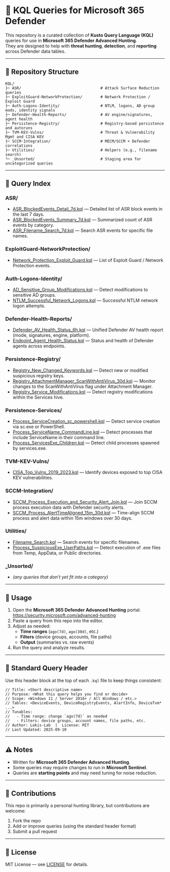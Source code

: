 # 🔎 KQL Queries for Microsoft 365 Defender

This repository is a curated collection of **Kusto Query Language (KQL)** queries for use in **Microsoft 365 Defender Advanced Hunting**.  
They are designed to help with **threat hunting**, **detection**, and **reporting** across Defender data tables.

---

## 📂 Repository Structure

```
KQL/
├─ ASR/                                   # Attack Surface Reduction queries
├─ ExploitGuard-NetworkProtection/        # Network Protection / Exploit Guard
├─ Auth-Logons-Identity/                  # NTLM, logons, AD group mods, identity signals
├─ Defender-Health-Reports/               # AV engine/signatures, agent health
├─ Persistence-Registry/                  # Registry-based persistence and autoruns
├─ TVM-KEV-Vulns/                         # Threat & Vulnerability Mgmt and CISA KEV
├─ SCCM-Integration/                      # MECM/SCCM + Defender correlations
├─ Utilities/                             # Helpers (e.g., filename search)
└─ _Unsorted/                             # Staging area for uncategorized queries
```

---

## 📑 Query Index

### ASR/
- [ASR_BlockedEvents_Detail_7d.kql](KQL/ASR/ASR_BlockedEvents_Detail_7d.kql) — Detailed list of ASR block events in the last 7 days.
- [ASR_BlockedEvents_Summary_7d.kql](KQL/ASR/ASR_BlockedEvents_Summary_7d.kql) — Summarized count of ASR events by category.
- [ASR_Filename_Search_7d.kql](KQL/ASR/ASR_Filename_Search_7d.kql) — Search ASR events for specific file names.

### ExploitGuard-NetworkProtection/
- [Network_Protection_Exploit_Guard.kql](KQL/ExploitGuard-NetworkProtection/Network_Protection_Exploit_Guard.kql) — List of Exploit Guard / Network Protection events.

### Auth-Logons-Identity/
- [AD_Sensitive_Group_Modifications.kql](KQL/Auth-Logons-Identity/AD_Sensitive_Group_Modifications.kql) — Detect modifications to sensitive AD groups.
- [NTLM_Successful_Network_Logons.kql](KQL/Auth-Logons-Identity/NTLM_Successful_Network_Logons.kql) — Successful NTLM network logon attempts.

### Defender-Health-Reports/
- [Defender_AV_Health_Status_6h.kql](KQL/Defender-Health-Reports/Defender_AV_Health_Status_6h.kql) — Unified Defender AV health report (mode, signatures, engine, platform).
- [Endpoint_Agent_Health_Status.kql](KQL/Defender-Health-Reports/Endpoint_Agent_Health_Status.kql) — Status and health of Defender agents across endpoints.

### Persistence-Registry/
- [Registry_New_Changed_Keywords.kql](KQL/Persistence-Registry/Registry_New_Changed_Keywords.kql) — Detect new or modified suspicious registry keys.
- [Registry_AttachmentManager_ScanWithAntiVirus_30d.kql](KQL/Persistence-Registry/Registry_AttachmentManager_ScanWithAntiVirus_30d.kql) — Monitor changes to the ScanWithAntiVirus flag under Attachment Manager.
- [Registry_Service_Modifications.kql](KQL/Persistence-Registry/Registry_Service_Modifications.kql) — Detect registry modifications within the Services hive.

### Persistence-Services/
- [Process_ServiceCreation_sc_powershell.kql](KQL/Persistence-Services/Process_ServiceCreation_sc_powershell.kql) — Detect service creation via sc.exe or PowerShell.
- [Process_ServiceName_CommandLine.kql](KQL/Persistence-Services/Process_ServiceName_CommandLine.kql) — Detect processes that include ServiceName in their command line.
- [Process_ServicesExe_Children.kql](KQL/Persistence-Services/Process_ServicesExe_Children.kql) — Detect child processes spawned by services.exe.

### TVM-KEV-Vulns/
- [CISA_Top_Vulns_2019_2023.kql](KQL/TVM-KEV-Vulns/CISA_Top_Vulns_2019_2023.kql) — Identify devices exposed to top CISA KEV vulnerabilities.

### SCCM-Integration/
- [SCCM_Process_Execution_and_Security_Alert_Join.kql](KQL/SCCM-Integration/SCCM_Process_Execution_and_Security_Alert_Join.kql) — Join SCCM process execution data with Defender security alerts.
- [SCCM_Process_AlertTimeAligned_15m_30d.kql](KQL/SCCM-Integration/SCCM_Process_AlertTimeAligned_15m_30d.kql) — Time-align SCCM process and alert data within 15m windows over 30 days.

### Utilities/
- [Filename_Search.kql](KQL/Utilities/Filename_Search.kql) — Search events for specific filenames.
- [Process_SuspiciousExe_UserPaths.kql](KQL/Utilities/Process_SuspiciousExe_UserPaths.kql) — Detect execution of .exe files from Temp, AppData, or Public directories.

### _Unsorted/
- *(any queries that don’t yet fit into a category)*

---

## 🚀 Usage

1. Open the **Microsoft 365 Defender Advanced Hunting** portal: https://security.microsoft.com/advanced-hunting  
2. Paste a query from this repo into the editor.  
3. Adjust as needed:
   - **Time ranges** (`ago(7d)`, `ago(30d)`, etc.)
   - **Filters** (device groups, accounts, file paths)
   - **Output** (summaries vs. raw events)
4. Run the query and analyze results.

---

## 🧱 Standard Query Header

Use this header block at the top of each `.kql` file to keep things consistent:

```kusto
// Title: <Short descriptive name>
// Purpose: <What this query helps you find or decide>
// Scope: <Windows 11 / Server 2016+ / All Windows / etc.>
// Tables: <DeviceEvents, DeviceRegistryEvents, AlertInfo, DeviceTvm* ...>
// Tunables:
//   - Time range: change `ago(7d)` as needed
//   - Filters: device groups, account names, file paths, etc.
// Author: Lokis-Lab  |  License: MIT
// Last Updated: 2025-09-10
```

---

## ⚠️ Notes

- Written for **Microsoft 365 Defender Advanced Hunting**.  
- Some queries may require changes to run in **Microsoft Sentinel**.  
- Queries are **starting points** and may need tuning for noise reduction.

---

## 🤝 Contributions

This repo is primarily a personal hunting library, but contributions are welcome:

1. Fork the repo  
2. Add or improve queries (using the standard header format)  
3. Submit a pull request

---
## 📜 License

MIT License — see [LICENSE](LICENSE) for details.
